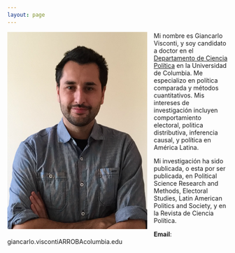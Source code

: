 ```yaml
---
layout: page
---
```


<img src="/img/bio.png" alt="Giancarlo" style="float:left;width:320px;height:450px; margin-right:15px; margin-bottom:15px">

Mi nombre es Giancarlo Visconti, y soy candidato a doctor en el [Departamento de Ciencia Política](http://www.columbia.edu/cu/polisci) en la Universidad de Columbia. Me especializo en política comparada y métodos cuantitativos. Mis intereses de investigación incluyen comportamiento electoral, politica distributiva, inferencia causal, y política en América Latina.

Mi investigación ha sido publicada, o esta por ser publicada, en Political Science Research and Methods, Electoral Studies, Latin American Politics and Society, y en la Revista de Ciencia Política.

**Email**: giancarlo.viscontiARROBAcolumbia.edu
